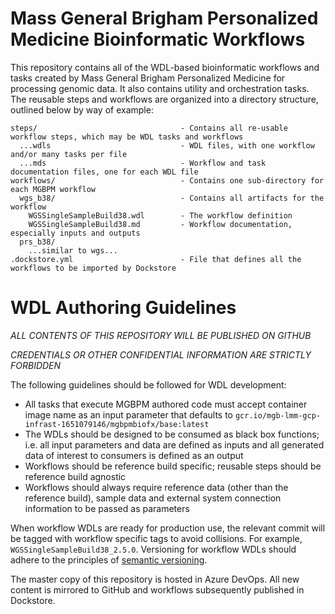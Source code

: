 # Mass General Brigham Personalized Medicine Bioinformatic Workflows
This repository contains all of the WDL-based bioinformatic workflows and tasks created by 
Mass General Brigham Personalized Medicine for processing genomic data.  It also contains 
utility and orchestration tasks.  The reusable steps and workflows are organized into a 
directory structure, outlined below by way of example:

```
steps/                                - Contains all re-usable workflow steps, which may be WDL tasks and workflows
  ...wdls                             - WDL files, with one workflow and/or many tasks per file
  ...mds                              - Workflow and task documentation files, one for each WDL file
workflows/                            - Contains one sub-directory for each MGBPM workflow
  wgs_b38/                            - Contains all artifacts for the workflow
    WGSSingleSampleBuild38.wdl        - The workflow definition
    WGSSingleSampleBuild38.md         - Workflow documentation, especially inputs and outputs
  prs_b38/
    ...similar to wgs...
.dockstore.yml                        - File that defines all the workflows to be imported by Dockstore
```

# WDL Authoring Guidelines
_ALL CONTENTS OF THIS REPOSITORY WILL BE PUBLISHED ON GITHUB_

_CREDENTIALS OR OTHER CONFIDENTIAL INFORMATION ARE STRICTLY FORBIDDEN_

The following guidelines should be followed for WDL development:
* All tasks that execute MGBPM authored code must accept container image name as an input parameter that defaults to `gcr.io/mgb-lmm-gcp-infrast-1651079146/mgbpmbiofx/base:latest`
* The WDLs should be designed to be consumed as black box functions; i.e. all input parameters and data are defined as inputs and all generated data of interest to consumers is defined as an output
* Workflows should be reference build specific; reusable steps should be reference build agnostic
* Workflows should always require reference data (other than the reference build), sample data and external system connection information to be passed as parameters

When workflow WDLs are ready for production use, the relevant commit will be tagged with workflow specific tags to avoid collisions.  For example, `WGSSingleSampleBuild38_2.5.0`.  Versioning for workflow WDLs should adhere to the principles of [semantic versioning](https://semver.org/).

The master copy of this repository is hosted in Azure DevOps.  All new content is mirrored to GitHub and workflows subsequently published in Dockstore.
